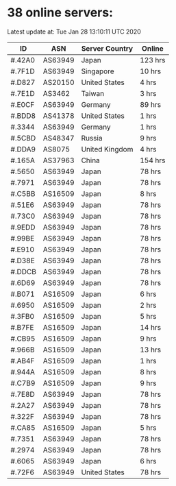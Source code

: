 # 38 online servers:

Latest update at: Tue Jan 28 13:10:11 UTC 2020

| ID | ASN | Server Country | Online |
| -- | --- | -------------- | ------ |
| #.42A0 | AS63949 | Japan | 123 hrs |
| #.7F1D | AS63949 | Singapore | 10 hrs |
| #.D827 | AS20150 | United States | 4 hrs |
| #.7E1D | AS3462 | Taiwan | 3 hrs |
| #.E0CF | AS63949 | Germany | 89 hrs |
| #.BDD8 | AS41378 | United States | 1 hrs |
| #.3344 | AS63949 | Germany | 1 hrs |
| #.5CBD | AS48347 | Russia | 9 hrs |
| #.DDA9 | AS8075 | United Kingdom | 4 hrs |
| #.165A | AS37963 | China | 154 hrs |
| #.5650 | AS63949 | Japan | 78 hrs |
| #.7971 | AS63949 | Japan | 78 hrs |
| #.C5BB | AS16509 | Japan | 8 hrs |
| #.51E6 | AS63949 | Japan | 78 hrs |
| #.73C0 | AS63949 | Japan | 78 hrs |
| #.9EDD | AS63949 | Japan | 78 hrs |
| #.99BE | AS63949 | Japan | 78 hrs |
| #.E910 | AS63949 | Japan | 78 hrs |
| #.D38E | AS63949 | Japan | 78 hrs |
| #.DDCB | AS63949 | Japan | 78 hrs |
| #.6D69 | AS63949 | Japan | 78 hrs |
| #.B071 | AS16509 | Japan | 6 hrs |
| #.6950 | AS16509 | Japan | 2 hrs |
| #.3FB0 | AS16509 | Japan | 5 hrs |
| #.B7FE | AS16509 | Japan | 14 hrs |
| #.CB95 | AS16509 | Japan | 9 hrs |
| #.966B | AS16509 | Japan | 13 hrs |
| #.AB4F | AS16509 | Japan | 1 hrs |
| #.944A | AS16509 | Japan | 8 hrs |
| #.C7B9 | AS16509 | Japan | 9 hrs |
| #.7E8D | AS63949 | Japan | 78 hrs |
| #.2A27 | AS63949 | Japan | 78 hrs |
| #.322F | AS63949 | Japan | 78 hrs |
| #.CA85 | AS16509 | Japan | 5 hrs |
| #.7351 | AS63949 | Japan | 78 hrs |
| #.2974 | AS63949 | Japan | 78 hrs |
| #.6065 | AS63949 | Japan | 6 hrs |
| #.72F6 | AS63949 | United States | 78 hrs |

